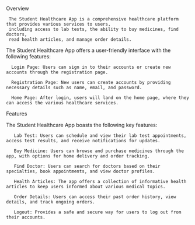 Overview

     The Student Healthcare App is a comprehensive healthcare platform that provides various services to users, 
     including access to lab tests, the ability to buy medicines, find doctors, 
     read health articles, and manage order details.

The Student Healthcare App offers a user-friendly interface with the following features:

      Login Page: Users can sign in to their accounts or create new accounts through the registration page.

      Registration Page: New users can create accounts by providing necessary details such as name, email, and password.

      Home Page: After login, users will land on the home page, where they can access the various healthcare services.

Features

The Student Healthcare App boasts the following key features:

       Lab Test: Users can schedule and view their lab test appointments, access test results, and receive notifications for updates.

       Buy Medicine: Users can browse and purchase medicines through the app, with options for home delivery and order tracking.

       Find Doctor: Users can search for doctors based on their specialties, book appointments, and view doctor profiles.

       Health Articles: The app offers a collection of informative health articles to keep users informed about various medical topics.

       Order Details: Users can access their past order history, view details, and track ongoing orders.

       Logout: Provides a safe and secure way for users to log out from their accounts.
